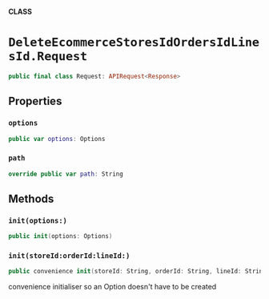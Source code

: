 **CLASS**

# `DeleteEcommerceStoresIdOrdersIdLinesId.Request`

```swift
public final class Request: APIRequest<Response>
```

## Properties
### `options`

```swift
public var options: Options
```

### `path`

```swift
override public var path: String
```

## Methods
### `init(options:)`

```swift
public init(options: Options)
```

### `init(storeId:orderId:lineId:)`

```swift
public convenience init(storeId: String, orderId: String, lineId: String)
```

convenience initialiser so an Option doesn't have to be created
